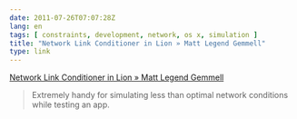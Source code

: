 ```yaml
---
date: 2011-07-26T07:07:28Z
lang: en
tags: [ constraints, development, network, os x, simulation ]
title: "Network Link Conditioner in Lion » Matt Legend Gemmell"
type: link
---
```


[Network Link Conditioner in Lion » Matt Legend
Gemmell](http://mattgemmell.com/2011/07/25/network-link-conditioner-in-lion)

> Extremely handy for simulating less than optimal network conditions
> while testing an app.


